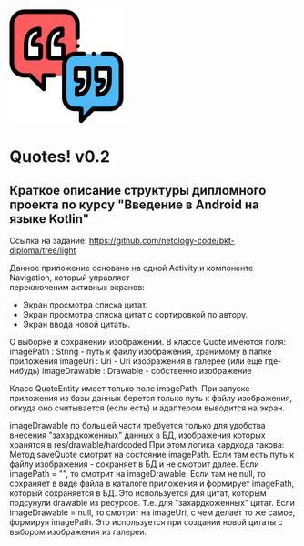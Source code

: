 <img src = "logo.png" width = 200px>
    
# Quotes! v0.2
 
## Краткое описание структуры дипломного проекта по курсу "Введение в Android на языке Kotlin"    

Ссылка на задание: https://github.com/netology-code/bkt-diploma/tree/light

Данное приложение основано на одной Activity и компоненте Navigation, который управляет     
переключеним активных экранов:    
  
 - Экран просмотра списка цитат.
 - Экран просмотра списка цитат с сортировкой по автору.    
 - Экран ввода новой цитаты.

О выборке и сохранении изображений.
В классе Quote имеются поля:
imagePath : String - путь к файлу изображения, хранимому в папке приложения
imageUri : Uri - Uri изображения в галерее (или еще где-нибудь)
imageDrawable : Drawable - собственно изображение

Класс QuoteEntity имеет только поле imagePath.
При запуске приложения из базы данных берется только путь к файлу изображения, откуда оно считывается
(если есть) и адаптером выводится на экран.

imageDrawable по большей части требуется только для удобства внесения "захардкоженных" данных в БД,
изображения которых хранятся в res/drawable/hardcoded
При этом логика хардкода такова:
Метод saveQuote смотрит на состояние imagePath. Если там есть путь к файлу изображения - сохраняет
в БД и не смотрит далее.
Если imagePath = "", то смотрит на imageDrawable. Если там не null, то сохраняет в виде файла в
каталоге приложения и формирует imagePath, который сохраняется в БД. Это используется для цитат,
которым подсунули drawable из ресурсов. Т.е. для "захардкоженных" цитат.
Если imageDrawable = null, то смотрит на imageUri, с чем делает то же самое, формируя imagePath. Это
используется при создании новой цитаты с выбором изображения из галереи.
